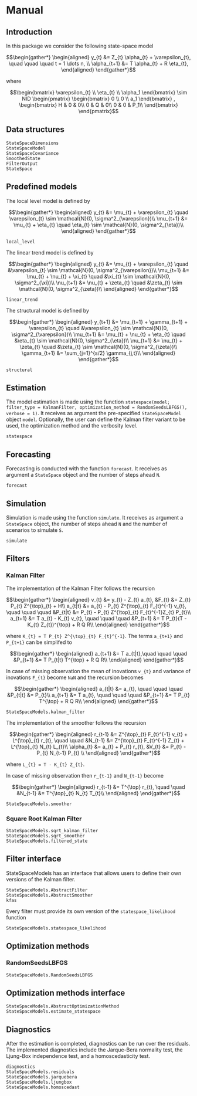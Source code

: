 # Manual

## Introduction

In this package we consider the following state-space model

```math
\begin{gather*}
    \begin{aligned}
        y_{t} &= Z_{t} \alpha_{t}  + \varepsilon_{t}, \quad \quad \quad t = 1 \dots n, \\
        \alpha_{t+1} &= T \alpha_{t} + R \eta_{t},
    \end{aligned}
\end{gather*}
```
where
```math
\begin{bmatrix}
    \varepsilon_{t} \\
    \eta_{t} \\
    \alpha_1
\end{bmatrix}
\sim
NID
\begin{pmatrix}
    \begin{bmatrix}
        0 \\
        0 \\
        a_1
    \end{bmatrix}
    ,
    \begin{bmatrix}
        H & 0 & 0\\
        0 & Q & 0\\
        0 & 0 & P_1\\
    \end{bmatrix}
\end{pmatrix}
```

## Data structures

```@docs
StateSpaceDimensions
StateSpaceModel
StateSpaceCovariance
SmoothedState
FilterOutput
StateSpace
```

## Predefined models
The local level model is defined by

```math
\begin{gather*}
    \begin{aligned}
        y_{t} &=  \mu_{t}  + \varepsilon_{t} \quad \varepsilon_{t} \sim \mathcal{N}(0, \sigma^2_{\varepsilon})\\
        \mu_{t+1} &= \mu_{t} + \eta_{t} \quad \eta_{t} \sim \mathcal{N}(0, \sigma^2_{\eta})\\
    \end{aligned}
\end{gather*}
```

```@docs
local_level
```

The linear trend model is defined by

```math
\begin{gather*}
    \begin{aligned}
        y_{t} &=  \mu_{t}  + \varepsilon_{t} \quad &\varepsilon_{t} \sim \mathcal{N}(0, \sigma^2_{\varepsilon})\\
        \mu_{t+1} &= \mu_{t} + \nu_{t} + \xi_{t} \quad &\xi_{t} \sim \mathcal{N}(0, \sigma^2_{\xi})\\
        \nu_{t+1} &= \nu_{t} + \zeta_{t} \quad &\zeta_{t} \sim \mathcal{N}(0, \sigma^2_{\zeta})\\
    \end{aligned}
\end{gather*}
```

```@docs
linear_trend
```

The structural model is defined by

```math
\begin{gather*}
    \begin{aligned}
        y_{t+1} &=  \mu_{t+1} + \gamma_{t+1} + \varepsilon_{t} \quad &\varepsilon_{t} \sim \mathcal{N}(0, \sigma^2_{\varepsilon})\\
        \mu_{t+1} &= \mu_{t} + \nu_{t} + \eta_{t} \quad &\eta_{t} \sim \mathcal{N}(0, \sigma^2_{\eta})\\
        \nu_{t+1} &= \nu_{t} + \zeta_{t} \quad &\zeta_{t} \sim \mathcal{N}(0, \sigma^2_{\zeta})\\
        \gamma_{t+1} &= \sum_{j=1}^{s/2} \gamma_{j,t}\\
    \end{aligned}
\end{gather*}
```


```@docs
structural
```

## Estimation
The model estimation is made using the function `statespace(model; filter_type = KalmanFilter, optimization_method = RandomSeedsLBFGS(), verbose = 1)`. It receives as argument the pre-specified `StateSpaceModel` object `model`. Optionally, the user can define the Kalman filter variant to be used, the optimization method and the verbosity level.

```@docs
statespace
```

## Forecasting

Forecasting is conducted with the function `forecast`. It receives as argument a `StateSpace` object and the number of steps ahead `N`.

```@docs
forecast
```

## Simulation

Simulation is made using the function `simulate`. It receives as argument a `StateSpace` object, the number of steps ahead `N` and the number of scenarios to simulate `S`.

```@docs
simulate
```

## Filters

### Kalman Filter

The implementation of the Kalman Filter follows the recursion

```math
\begin{gather*}
    \begin{aligned}
        v_{t} &= y_{t} - Z_{t} a_{t},  &F_{t} &= Z_{t} P_{t} Z^{\top}_{t} + H\\
        a_{t|t} &= a_{t} - P_{t} Z^{\top}_{t} F_{t}^{-1} v_{t}, \quad \quad \quad &P_{t|t} &= P_{t} -  P_{t} Z^{\top}_{t} F_{t}^{-1}Z_{t} P_{t}\\
        a_{t+1} &= T a_{t} - K_{t} v_{t}, \quad \quad \quad &P_{t+1} &= T P_{t}(T - K_{t} Z_{t})^{\top} + R Q R\\
    \end{aligned}
\end{gather*}
```
where ``K_{t} = T P_{t} Z^{\top}_{t} F_{t}^{-1}``. The terms ``a_{t+1}`` and ``P_{t+1}`` can be simplifed to

```math
\begin{gather*}
    \begin{aligned}
        a_{t+1} &= T a_{t|t},\quad \quad \quad &P_{t+1} &= T P_{t|t} T^{\top} + R Q R\\
    \end{aligned}
\end{gather*}
```

In case of missing observation the mean of inovations ``v_{t}`` and variance of inovations ``F_{t}`` become `NaN` and the recursion becomes

```math
\begin{gather*}
    \begin{aligned}
        a_{t|t} &= a_{t}, \quad \quad \quad &P_{t|t} &= P_{t}\\
        a_{t+1} &= T a_{t}, \quad \quad \quad &P_{t+1} &= T P_{t} T^{\top} + R Q R\\
    \end{aligned}
\end{gather*}
```

```@docs
StateSpaceModels.kalman_filter
```

The implementation of the smoother follows the recursion


```math
\begin{gather*}
    \begin{aligned}
        r_{t-1} &= Z^{\top}_{t} F_{t}^{-1} v_{t} + L^{\top}_{t} r_{t}, \quad \quad  &N_{t-1} &= Z^{\top}_{t} F_{t}^{-1} Z_{t} + L^{\top}_{t} N_{t} L_{t}\\
        \alpha_{t} &= a_{t} + P_{t} r_{t},  &V_{t} &= P_{t} - P_{t} N_{t-1} P_{t}  \\
    \end{aligned}
\end{gather*}
```
where ``L_{t} = T - K_{t} Z_{t}``.

In case of missing observation then ``r_{t-1}`` and ``N_{t-1}`` become

```math
\begin{gather*}
    \begin{aligned}
        r_{t-1} &= T^{\top} r_{t}, \quad \quad  &N_{t-1} &= T^{\top}_{t} N_{t} T_{t}\\
    \end{aligned}
\end{gather*}
```

```@docs
StateSpaceModels.smoother
```

### Square Root Kalman Filter

```@docs
StateSpaceModels.sqrt_kalman_filter
StateSpaceModels.sqrt_smoother
StateSpaceModels.filtered_state
```

## Filter interface

StateSpaceModels has an interface that allows users to define their own versions of the Kalman filter.

```@docs
StateSpaceModels.AbstractFilter
StateSpaceModels.AbstractSmoother
kfas
```

Every filter must provide its own version of the `statespace_likelihood` function
```@docs
StateSpaceModels.statespace_likelihood
```

## Optimization methods

### RandomSeedsLBFGS

```@docs
StateSpaceModels.RandomSeedsLBFGS
```

## Optimization methods interface

```@docs
StateSpaceModels.AbstractOptimizationMethod
StateSpaceModels.estimate_statespace
```

## Diagnostics
After the estimation is completed, diagnostics can be run over the residuals. The implemented diagnostics include the Jarque-Bera normality test, the Ljung-Box independence test, and a homoscedasticity test.

```@docs
diagnostics
StateSpaceModels.residuals
StateSpaceModels.jarquebera
StateSpaceModels.ljungbox
StateSpaceModels.homoscedast
```
